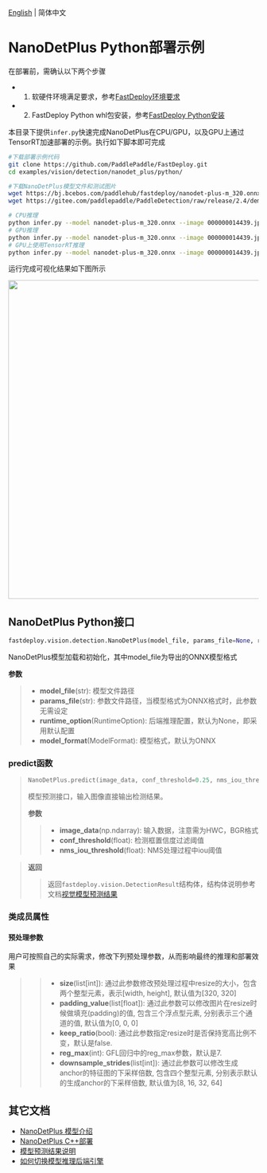 [English](README_EN.md) | 简体中文
# NanoDetPlus Python部署示例

在部署前，需确认以下两个步骤

- 1. 软硬件环境满足要求，参考[FastDeploy环境要求](../../../../../docs/cn/build_and_install/download_prebuilt_libraries.md)  
- 2. FastDeploy Python whl包安装，参考[FastDeploy Python安装](../../../../../docs/cn/build_and_install/download_prebuilt_libraries.md)

本目录下提供`infer.py`快速完成NanoDetPlus在CPU/GPU，以及GPU上通过TensorRT加速部署的示例。执行如下脚本即可完成

```bash
#下载部署示例代码
git clone https://github.com/PaddlePaddle/FastDeploy.git
cd examples/vision/detection/nanodet_plus/python/

#下载NanoDetPlus模型文件和测试图片
wget https://bj.bcebos.com/paddlehub/fastdeploy/nanodet-plus-m_320.onnx
wget https://gitee.com/paddlepaddle/PaddleDetection/raw/release/2.4/demo/000000014439.jpg

# CPU推理
python infer.py --model nanodet-plus-m_320.onnx --image 000000014439.jpg --device cpu
# GPU推理
python infer.py --model nanodet-plus-m_320.onnx --image 000000014439.jpg --device gpu
# GPU上使用TensorRT推理
python infer.py --model nanodet-plus-m_320.onnx --image 000000014439.jpg --device gpu --use_trt True
```

运行完成可视化结果如下图所示

<img width="640" src="https://user-images.githubusercontent.com/67993288/184301689-87ee5205-2eff-4204-b615-24c400f01323.jpg">

## NanoDetPlus Python接口

```python
fastdeploy.vision.detection.NanoDetPlus(model_file, params_file=None, runtime_option=None, model_format=ModelFormat.ONNX)
```

NanoDetPlus模型加载和初始化，其中model_file为导出的ONNX模型格式

**参数**

> * **model_file**(str): 模型文件路径
> * **params_file**(str): 参数文件路径，当模型格式为ONNX格式时，此参数无需设定
> * **runtime_option**(RuntimeOption): 后端推理配置，默认为None，即采用默认配置
> * **model_format**(ModelFormat): 模型格式，默认为ONNX

### predict函数

> ```python
> NanoDetPlus.predict(image_data, conf_threshold=0.25, nms_iou_threshold=0.5)
> ```
>
> 模型预测接口，输入图像直接输出检测结果。
>
> **参数**
>
> > * **image_data**(np.ndarray): 输入数据，注意需为HWC，BGR格式
> > * **conf_threshold**(float): 检测框置信度过滤阈值
> > * **nms_iou_threshold**(float): NMS处理过程中iou阈值

> **返回**
>
> > 返回`fastdeploy.vision.DetectionResult`结构体，结构体说明参考文档[视觉模型预测结果](../../../../../docs/api/vision_results/)

### 类成员属性
#### 预处理参数
用户可按照自己的实际需求，修改下列预处理参数，从而影响最终的推理和部署效果

> > * **size**(list[int]): 通过此参数修改预处理过程中resize的大小，包含两个整型元素，表示[width, height], 默认值为[320, 320]
> > * **padding_value**(list[float]): 通过此参数可以修改图片在resize时候做填充(padding)的值, 包含三个浮点型元素, 分别表示三个通道的值, 默认值为[0, 0, 0]
> > * **keep_ratio**(bool): 通过此参数指定resize时是否保持宽高比例不变，默认是false.
> > * **reg_max**(int): GFL回归中的reg_max参数，默认是7.
> > * **downsample_strides**(list[int]): 通过此参数可以修改生成anchor的特征图的下采样倍数, 包含四个整型元素, 分别表示默认的生成anchor的下采样倍数, 默认值为[8, 16, 32, 64]



## 其它文档

- [NanoDetPlus 模型介绍](..)
- [NanoDetPlus C++部署](../cpp)
- [模型预测结果说明](../../../../../docs/api/vision_results/)
- [如何切换模型推理后端引擎](../../../../../docs/cn/faq/how_to_change_backend.md)
